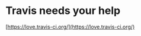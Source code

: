 <!--
id: 17214047731
link: http://tumblr.atmos.org/post/17214047731/travis-needs-your-help
slug: travis-needs-your-help
date: Tue Feb 07 2012 09:02:56 GMT-0800 (PST)
publish: 2012-02-07
tags: 
title: Travis needs your help
-->


Travis needs your help
======================

[https://love.travis-ci.org/](https://love.travis-ci.org/)


